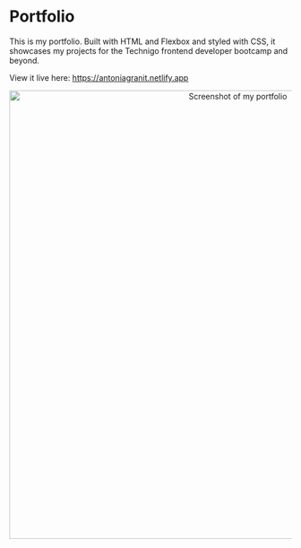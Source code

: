 # Portfolio

This is my portfolio. Built with HTML and Flexbox and styled with CSS, it showcases my projects for the Technigo frontend developer bootcamp and beyond.

View it live here: https://antoniagranit.netlify.app

<p align="center">
<img width="800" align="center" alt="Screenshot of my portfolio" src="https://user-images.githubusercontent.com/95037306/235295584-6c371ce8-42c1-4a54-9809-0231dcf36171.png">
</p>

